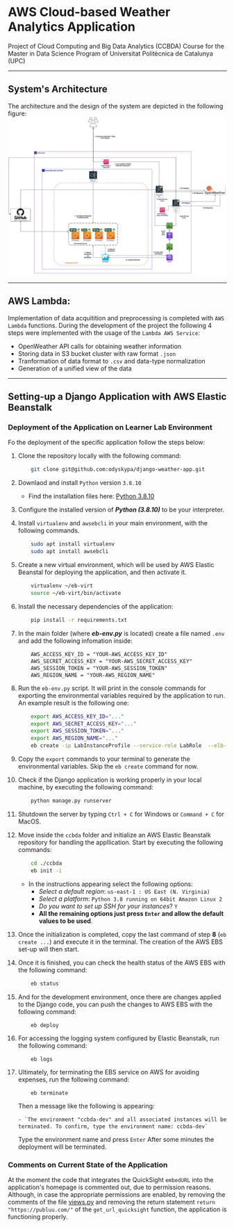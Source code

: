 # AWS Cloud-based Weather Analytics Application
Project of Cloud Computing and Big Data Analytics (CCBDA) Course for the Master in Data Science Program of Universitat Politècnica de Catalunya (UPC)
***
## System's Architecture
The architecture and the design of the system are depicted in the following figure:
![](designs/ccbda.drawio.png)
***
## AWS Lambda:
Implementation of data acquitition and preprocessing is completed with `AWS Lambda` functions. During the development of the project the following 4 steps were implemented with the usage of the `Lambda AWS Service`:
* OpenWeather API calls for obtaining weather information
* Storing data in S3 bucket cluster with raw format `.json`
* Tranformation of data format to `.csv` and data-type normalization
* Generation of a unified view of the data

***
## Setting-up a Django Application with AWS Elastic Beanstalk
### Deployment of the Application on Learner Lab Environment

Fo the deployment of the specific application follow the steps below:

1. Clone the repository locally with the following command:
    ```bash
        git clone git@github.com:odyskypa/django-weather-app.git
    ```

2. Downlaod and install `Python` version `3.8.10`
    - Find the installation files here: [Python 3.8.10](https://www.python.org/downloads/release/python-3810/)

3. Configure the installed version of ***Python (3.8.10)*** to be your interpreter.

4. Install `virtualenv` and `awsebcli` in your main environment, with the following commands.
    
    ```bash
        sudo apt install virtualenv
        sudo apt install awsebcli
    ```

5. Create a new virtual environment, which will be used by AWS Elastic Beanstal for deploying the application, and then activate it.

    ```bash
        virtualenv ~/eb-virt
        source ~/eb-virt/bin/activate
    ```

6. Install the necessary dependencies of the application:

    ```bash
        pip install -r requirements.txt
    ```

7. In the main folder (where ***eb-env.py*** is located) create a file named `.env` and add the following infomation inside:
    ```
        AWS_ACCESS_KEY_ID = "YOUR-AWS_ACCESS_KEY_ID"
        AWS_SECRET_ACCESS_KEY = "YOUR-AWS_SECRET_ACCESS_KEY"
        AWS_SESSION_TOKEN = "YOUR-AWS_SESSION_TOKEN"
        AWS_REGION_NAME = "YOUR-AWS_REGION_NAME"
    ```
8. Run the `eb-env.py` script. It will print in the console commands for exporting the environmental variables required by the application to run. An example result is the following one:
    ```bash
        export AWS_ACCESS_KEY_ID="..."
        export AWS_SECRET_ACCESS_KEY="..."
        export AWS_SESSION_TOKEN="..."
        export AWS_REGION_NAME="..."
        eb create -ip LabInstanceProfile --service-role LabRole  --elb-type application --envvars "AWS_ACCESS_KEY_ID="...",AWS_SECRET_ACCESS_KEY="...",AWS_SESSION_TOKEN="...",AWS_REGION_NAME="...""
    ```
9. Copy the `export` commands to your terminal to generate the environmental variables. Skip the `eb create` command for now.

10. Check if the Django application is working properly in your local machine, by executing the following command:
    ```python
        python manage.py runserver
    ```
11. Shutdown the server by typing `Ctrl + C` for Windows or `Command + C` for MacOS.
12. Move inside the `ccbda` folder and initialize an AWS Elastic Beanstalk repository for handling the appllication. Start by executing the following commands:
    ```bash
        cd ./ccbda
        eb init -i
    ```
    - In the instructions appearing select the following options:
        - *Select a default region*:  `us-east-1 : US East (N. Virginia)`
        - *Select a platform*: `Python 3.8 running on 64bit Amazon Linux 2`
        - *Do you want to set up SSH for your instances*? `Y`
        - **All the remaining options just press `Enter` and allow the default values to be used**.
13. Once the initialization is completed, copy the last command of step **8** (`eb create ...`) and execute it in the terminal. The creation of the AWS EBS set-up will then start.
14. Once it is finished, you can check the health status of the AWS EBS with the following command:
    ```bash
        eb status
    ```
15. And for the development environment, once there are changes applied to the Django code, you can push the changes to AWS EBS with the following command:
    ```
        eb deploy
    ```
16. For accessing the logging system configured by Elastic Beanstalk, run the following command:
    ```
        eb logs
    ```
17. Ultimately, for terminating the EBS service on AWS for avoiding expenses, run the following command:
    ```
        eb terminate
    ```
    Then a message like the following is appearing: 
    
        - `The environment "ccbda-dev" and all associated instances will be terminated. To confirm, type the environment name: ccbda-dev`
    Type the environment name and press `Enter`
    After some minutes the deployment will be terminated.

### Comments on Current State of the Application
At the moment the code that integrates the QuickSight `embedURL` into the application's homepage is commented out, due to permission reasons. Although, in case the appropriate
permissions are enabled, by removing the comments of the file [views.py](https://github.com/odyskypa/django-weather-app/blob/main/ccbda/weatherapp/views.py) and removing the return statement `return "https://publuu.com/"` of the `get_url_quicksight` function, the application is functioning properly.

